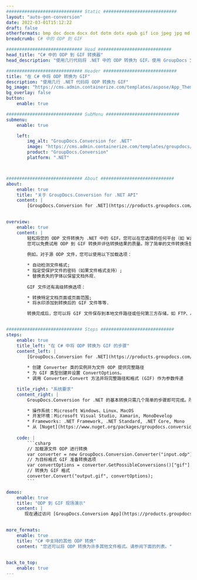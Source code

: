 ```yaml
---
############################# Static ############################
layout: "auto-gen-conversion"
date: 2022-03-01T15:12:22
draft: false
otherformats: bmp doc docm docx dot dotm dotx epub gif ico jpeg jpg md odt ott pdf png psd rtf tex tif tiff txt xps
breadcrumb: C# 中的 ODP 到 GIF

############################# Head ############################
head_title: "C# 中的 ODP 到 GIF 转换器"
head_description: "使用几行代码将 .NET 中的 ODP 转换为 GIF。使用 GroupDocs 文档转换 API 转换 160 多种文件格式。"

############################# Header ############################
title: "在 C# 中将 ODP 转换为 GIF"
description: "使用几行 .NET 代码将 ODP 转换为 GIF"
bg_image: "https://cms.admin.containerize.com/templates/aspose/App_Themes/V3/images/bg/header1.png"
bg_overlay: false
button:
    enable: true

############################# SubMenu ############################
submenu:
    enable: true

    left:
        img_alt: "GroupDocs.Conversion for .NET"
        image: "https://cms.admin.containerize.com/templates/groupdocs/images/product-logos/90x90-noborder/groupdocs-conversion-net.png"
        product: "GroupDocs.Conversion"
        platform: ".NET"



############################# About ############################
about:
    enable: true
    title: "关于 GroupDocs.Conversion for .NET API"
    content: |
        [GroupDocs.Conversion for .NET](https://products.groupdocs.com/conversion/net/)可用于转换Microsoft Word、Excel、PowerPoint、PDF、Visio等格式。 GroupDocs.Conversion 是一个独立的 API，适用于需要高性能的后端和内部系统。它不依赖于任何软件，例如 Microsoft 或 Open Office。
    

overview:
    enable: true
    content: |
        轻松将您的 ODP 文件转换为 .NET 中的 GIF。您可以在您选择的任何平台（如 Windows、Linux、macOS）中仅使用几行 C# 代码行。
        您可以免费试用 ODP 到 GIF 转换并评估转换结果的质量。除了简单的文件转换场景，您还可以尝试更高级的选项来加载源 ODP 文件和保存输出 GIF 结果。 
        
        例如，对于源 ODP 文件，您可以使用以下加载选项：

        * 自动检测文件格式;
        * 指定受保护文件的密码（如果文件格式支持）;
        * 替换丢失的字体以保留文档外观.
        
        GIF 文件还有高级转换选项：

        * 转换特定文档页面或页面范围;
        * 将水印添加到转换后的 GIF 文件等等.

        转换完成后，您可以将 GIF 文件保存到本地文件路径或任何第三方存储，如 FTP、Amazon S3、Google Drive、Dropbox 等。请注意 - 将 ODP 转换为 GIF 无需安装任何额外的软件 - 如 MS Office、Open Office、Adobe Acrobat Reader 等。


############################# Steps ############################
steps:
    enable: true
    title_left: "在 C# 中将 ODP 转换为 GIF 的步骤"
    content_left: |
        [GroupDocs.Conversion for .NET](https://products.groupdocs.com/conversion/net/) 让开发人员只需几行代码即可轻松地将 ODP 文件转换为 GIF。
        
        * 创建 Converter 类的实例并为文件 ODP 提供完整路径
        * 为 GIF 类型创建并设置 ConvertOptions。
        * 调用 Converter.Convert 方法并将完整路径和格式 (GIF) 作为参数传递

    title_right: "系统要求"
    content_right: |
        GroupDocs.Conversion for .NET 的基本转换只需几个简单的步骤即可完成。所有主要平台和操作系统都支持我们的 API。在执行以下代码之前，请确保您的系统上安装了以下先决条件。

        * 操作系统：Microsoft Windows、Linux、MacOS
        * 开发环境：Microsoft Visual Studio, Xamarin, MonoDevelop
        * Frameworks: .NET Framework, .NET Standard, .NET Core, Mono
        * 从 [Nuget](https://www.nuget.org/packages/groupdocs.conversion) 获取最新的 GroupDocs.Conversion for .NET
         
    code: |
        ```csharp    
        // 加载源文件 ODP 进行转换
        var converter = new GroupDocs.Conversion.Converter("input.odp");
        // 为目标格式 GIF 准备转换选项
        var convertOptions = converter.GetPossibleConversions()["gif"].ConvertOptions;
        // 转换为 GIF 格式
        converter.Convert("output.gif", convertOptions);
        ```

demos:
    enable: true
    title: "ODP 到 GIF 现场演示"
    content: |
       现在通过访问 [GroupDocs.Conversion App](https://products.groupdocs.app/conversion/family) 网站将 ODP 转换为 GIF。在线演示具有以下优点
          

more_formats:
    enable: true
    title: "C# 中支持的其他 ODP 转换"
    content: "您还可以将 ODP 转换为许多其他文件格式。请参阅下面的列表。"
       
       
back_to_top:
    enable: true
---
```


